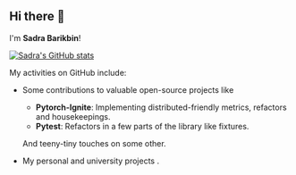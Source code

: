 ## Hi there 👋
I'm **Sadra Barikbin**!

[![Sadra's GitHub stats](https://github-readme-stats.vercel.app/api?username=sadra-barikbin&theme=buefy)](https://github.com/anuraghazra/github-readme-stats)

My activities on GitHub include:

- Some contributions to valuable open-source projects like
  - **Pytorch-Ignite**: Implementing distributed-friendly metrics, refactors and housekeepings.
  - **Pytest**: Refactors in a few parts of the library like fixtures.
  
  And teeny-tiny touches on some other.
- My personal and university projects .

<!--
**sadra-barikbin/sadra-barikbin** is a ✨ _special_ ✨ repository because its `README.md` (this file) appears on your GitHub profile.

Here are some ideas to get you started:

- 🔭 I’m currently working on ...
- 🌱 I’m currently learning ...
- 👯 I’m looking to collaborate on ...
- 🤔 I’m looking for help with ...
- 💬 Ask me about ...
- 📫 How to reach me: ...
- 😄 Pronouns: ...
- ⚡ Fun fact: ...
-->
